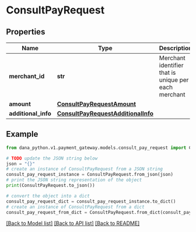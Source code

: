 # ConsultPayRequest


## Properties

Name | Type | Description | Notes
------------ | ------------- | ------------- | -------------
**merchant_id** | **str** | Merchant identifier that is unique per each merchant | 
**amount** | [**ConsultPayRequestAmount**](ConsultPayRequestAmount.md) |  | 
**additional_info** | [**ConsultPayRequestAdditionalInfo**](ConsultPayRequestAdditionalInfo.md) |  | 

## Example

```python
from dana_python.v1.payment_gateway.models.consult_pay_request import ConsultPayRequest

# TODO update the JSON string below
json = "{}"
# create an instance of ConsultPayRequest from a JSON string
consult_pay_request_instance = ConsultPayRequest.from_json(json)
# print the JSON string representation of the object
print(ConsultPayRequest.to_json())

# convert the object into a dict
consult_pay_request_dict = consult_pay_request_instance.to_dict()
# create an instance of ConsultPayRequest from a dict
consult_pay_request_from_dict = ConsultPayRequest.from_dict(consult_pay_request_dict)
```
[[Back to Model list]](../README.md#documentation-for-models) [[Back to API list]](../README.md#documentation-for-api-endpoints) [[Back to README]](../README.md)


